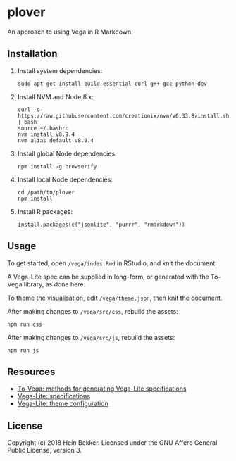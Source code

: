 # plover

An approach to using Vega in R Markdown.

## Installation

1. Install system dependencies:

    ```
    sudo apt-get install build-essential curl g++ gcc python-dev
    ```

2. Install NVM and Node 8.x:

    ```
    curl -o- https://raw.githubusercontent.com/creationix/nvm/v0.33.8/install.sh | bash
    source ~/.bashrc
    nvm install v8.9.4
    nvm alias default v8.9.4
    ```

3. Install global Node dependencies:

    ```
    npm install -g browserify
    ```

4. Install local Node dependencies:

    ```
    cd /path/to/plover
    npm install
    ```

5. Install R packages:

    ```
    install.packages(c("jsonlite", "purrr", "rmarkdown"))
    ```

## Usage

To get started, open `/vega/index.Rmd` in RStudio, and knit the document.

A Vega-Lite spec can be supplied in long-form, or generated with the To-Vega library, as done here.

To theme the visualisation, edit `/vega/theme.json`, then knit the document.

After making changes to `/vega/src/css`, rebuild the assets:

```
npm run css
```

After making changes to `/vega/src/js`, rebuild the assets:

```
npm run js
```

## Resources

* [To-Vega: methods for generating Vega-Lite specifications](https://github.com/gjmcn/to-vega/blob/master/README.md#methods)
* [Vega-Lite: specifications](https://vega.github.io/vega-lite/docs/spec.html)
* [Vega-Lite: theme configuration](https://vega.github.io/vega-lite/docs/config.html)

## License

Copyright (c) 2018 Hein Bekker. Licensed under the GNU Affero General Public License, version 3.
